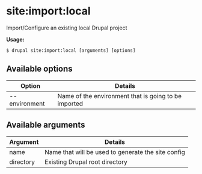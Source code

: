 # site:import:local
Import/Configure an existing local Drupal project

**Usage:**
```
$ drupal site:import:local [arguments] [options] 
```

## Available options
Option | Details
-------|-------------
--environment | Name of the environment that is going to be imported

## Available arguments
Argument | Details
---------|-------------
name | Name that will be used to generate the site config
directory | Existing Drupal root directory
